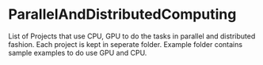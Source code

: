 # ParallelAndDistributedComputing
List of Projects that use CPU, GPU to do the tasks in parallel and distributed fashion.
Each project is kept in seperate folder.
Example folder contains sample examples to do use GPU and CPU.
